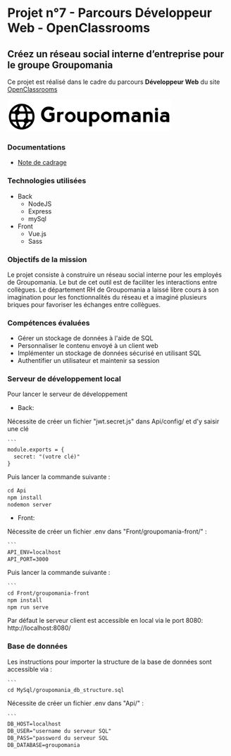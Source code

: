 # Projet n°7 - Parcours Développeur Web - OpenClassrooms
## Créez un réseau social interne d’entreprise pour le groupe Groupomania

Ce projet est réalisé dans le cadre du parcours **Développeur Web** du site [OpenClassrooms](https://openclassrooms.com/ "OpenClassrooms")

![Logo Groupomania](Front/groupomania-front/src/assets/Groupomania_Logos/small-logo.png)

### Documentations
* [Note de cadrage](z-docs/Groupomania_Specs_FR_DWJ_VF.pdf)

### Technologies utilisées
* Back
    * NodeJS
    * Express
    * mySql
* Front
    * Vue.js 
    * Sass

### Objectifs de la mission
Le projet consiste à construire un réseau social interne pour les employés de Groupomania. Le but de cet outil est de faciliter les interactions entre collègues. Le département RH de Groupomania a laissé libre cours à son imagination pour les fonctionnalités du réseau et a imaginé plusieurs briques pour favoriser les échanges entre collègues.

### Compétences évaluées
* Gérer un stockage de données à l'aide de SQL
* Personnaliser le contenu envoyé à un client web
* Implémenter un stockage de données sécurisé en utilisant SQL
* Authentifier un utilisateur et maintenir sa session

### Serveur de développement local
Pour lancer le serveur de développement

* Back:

Nécessite de créer un fichier "jwt.secret.js" dans Api/config/ et d'y saisir une clé
    
    ```
    module.exports = {
      secret: "(votre clé)"
    }
    
Puis lancer la commande suivante :
     
    cd Api
    npm install
    nodemon server

* Front:

Nécessite de créer un fichier .env dans "Front/groupomania-front/" :
    
    ```
    API_ENV=localhost
    API_PORT=3000


Puis lancer la commande suivante :
    
    ``` 
    cd Front/groupomania-front
    npm install
    npm run serve

Par défaut le serveur client est accessible en local via le port 8080: http://localhost:8080/

### Base de données  

Les instructions pour importer la structure de la base de données sont accessible via :
    
    ```
    cd MySql/groupomania_db_structure.sql

Nécessite de créer un fichier .env dans "Api/" :

    ```
    DB_HOST=localhost
    DB_USER="username du serveur SQL"
    DB_PASS="password du serveur SQL
    DB_DATABASE=groupomania

